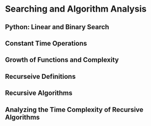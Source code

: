 # Searching and Algorithm Analysis

## Python: Linear and Binary Search

## Constant Time Operations

## Growth of Functions and Complexity

## Recurseive Definitions

## Recursive Algorithms

## Analyzing the Time Complexity of Recursive Algorithms
